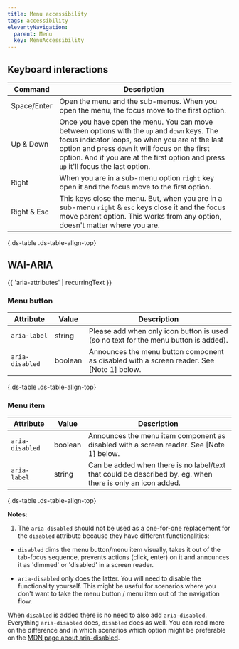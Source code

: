 ```yaml
---
title: Menu accessibility
tags: accessibility
eleventyNavigation:
  parent: Menu
  key: MenuAccessibility
---
```


<section>

## Keyboard interactions

<div class="ds-table-wrapper">

|Command|Description|
|-|-|
|Space/Enter | Open the menu and the sub-menus. When you open the menu, the focus move to the first option.|
|Up & Down | Once you have open the menu. You can move between options with the `up` and `down` keys. The focus indicator loops, so when you are at the last option and press `down` it will focus on the first option. And if you are at the first option and press `up` it'll focus the last option.|
|Right | When you are in a sub-menu option `right` key open it and the focus move to the first option.|
|Right & Esc | This keys close the menu. But, when you are in a sub-menu `right` & `esc` keys close it and the focus move parent option. This works from any option, doesn't matter where you are.|


{.ds-table .ds-table-align-top}

</div>

</section>

<section>

## WAI-ARIA

{{ 'aria-attributes' | recurringText }}

<section>

### Menu button

<div class="ds-table-wrapper">

|Attribute|Value|Description|
|-|-|-|
|`aria-label`|string|Please add when only icon button is used (so no text for the menu button is added).|
|`aria-disabled`|boolean|Announces the menu button component as disabled with a screen reader. See [Note 1] below.|

{.ds-table .ds-table-align-top}

</div>
</section>

<section>

### Menu item

<div class="ds-table-wrapper">

|Attribute|Value|Description|
|-|-|-|
|`aria-disabled`|boolean|Announces the menu item component as disabled with a screen reader. See [Note 1] below.|
|`aria-label`|string|Can be added when there is no label/text that could be described by. eg. when there is only an icon added.|

{.ds-table .ds-table-align-top}

</div>

</section>

**Notes:**
1. The `aria-disabled` should not be used as a one-for-one replacement for the `disabled` attribute because they have different functionalities:

- `disabled` dims the menu button/menu item visually, takes it out of the tab-focus sequence, prevents actions (click, enter) on it and announces it as 'dimmed' or 'disabled' in a screen reader.

- `aria-disabled` only does the latter. You will need to disable the functionality yourself. This might be useful for scenarios where you don't want to take the menu button / menu item out of the navigation flow.

When `disabled` is added there is no need to also add `aria-disabled`. Everything `aria-disabled` does, `disabled` does as well. You can read more on the difference and in which scenarios which option might be preferable on the [MDN page about aria-disabled](https://developer.mozilla.org/en-US/docs/Web/Accessibility/ARIA/Attributes/aria-disabled).

</section>
